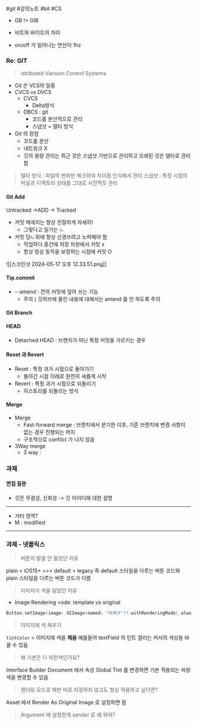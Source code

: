#git #강의노트 #bit #CS 
- GB != GIB
- 비트와 바이트의 차이

- on/off 가 일어나는 연산이 1hz 

### Re: GIT
> istributed Viersion Control Systems

- Git 은 VCS의 일종
- CVCS vs DVCS
	- CVCS
		- Delta방식
	- DBCS : git
		- 코드를 분산적으로 관리
		- 스냅샷 + 델타 방식
- Git 의 장점
	- 코드를 분산
	- 네트워크 X
	- 깃의 용량 관리는 최근 것은 스냅샷 기반으로 관리하고 오래된 것은 델타로 관리함

> 델타 방식 : 파일의 변화만 체크하여 차이점 인식해서 관리
> 스냅샷 : 특정 시점의 파일과 디렉토리 상태를 그대로 사진찍듯 관리 

#### Git Add
Untracked ->ADD -> Tracked

- 커밋 메세지는 항상 친절하게 자세히!
	- 그렇다고 일기는 ㄴ
- 커밋 당ㄴ위에 항상 신경쓰려고 노력해야 함 
	- 작업하다 중간에 저장 차원에서 커밋 x
	- 항상 정상 동작을 보장하는 시점에 커밋 O

![[스크린샷 2024-05-17 오후 12.33.51.png]]
#### Tip.commit
- --amend : 전의 커밋에 덮어 쓰는 기능 
	- 주의 ) 깃허브에 올린 내용에 대해서는 amend 를 안 하도록 주의

#### Git Branch
#### HEAD
- Detached HEAD : 브랜치가 아닌 특정 커밋을 가르키는 경우

#### Reset 과 Revert
- Reset : 특정 과거 시점으로 돌아가기
	- 돌아간 시점 이래로 완전히 새롭게 시작
- Revert : 특정 과거 시점으로 되돌리기
	- 히스토리를 되돌리는 방식
#### Merge
- Merge
	- Fast-forward merge : 브랜치에서 분기한 이후, 기존 브랜치에 변경 사항이 없는 경우 진행되는 머지
	- 구조적으로 confilct 가 나지 않음
- 3Way merge
	- 3 way : 


### 과제

#### 면접 질문
- 깃은 무결성, 신뢰성 -> 깃 아이디에 대한 설명
-----
- 거터 영역?
- M : modified


---
### 과제 - 넷플릭스

> 버튼이 말을 안 들었던 이유

plain < iOS15+ >>>
default < legacy
즉 default 스타일을 다루는 버튼 코드와 plain 스타일을 다루는 버튼 코드가 다름 

> 이미지가 색을 잃었던 이유
- Image Rendering <ode: template vs original
```swift
Button.setImage(image: UIImage(named: "어쩌구")?.withRenderingMode(.alwaysOriginal))
```

> 이미지에 색 채우기

`tintColor` = 이미지에 색을 **채움**
예를들어 textField 의 틴트 컬러는 커서의 색상을 바꿀 수 있음

> 왜 기본은 다 파란색인가요?

Interface Builder Document 에서 속성 Global Tint 를 변경하면 기본 적용되는 파랑색을 변경할 수 있음 

> 렌더링 모드로 매번 따로 지정하지 않고도 항상 적용하고 싶다면?

Asset 에서 Render As Original Image 로 설정하면 됨

> Argument 에 설정한게 sender 로 왜 와여? 